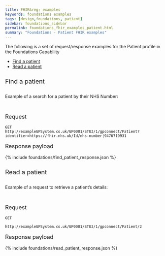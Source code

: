 ```yaml
---
title: FHIR&reg; examples
keywords: foundations examples
tags: [design,foundations, patient]
sidebar: foundations_sidebar
permalink: foundations_fhir_examples_patient.html
summary: "Foundations - Patient FHIR examples"
---
```



The following is a set of request/response examples for the Patient profile in the Foundations Capability

<ul id="profileTabs" class="nav nav-tabs">
    <li class="active"><a class="noCrossRef" href="#example1" data-toggle="tab">Find a patient</a></li>
    <li><a class="noCrossRef" href="#example2" data-toggle="tab">Read a patient</a></li>
  <!--    <li><a class="noCrossRef" href="#example3" data-toggle="tab">Example 3</a></li> -->
</ul>
<div class="tab-content">
<div role="tabpanel" class="tab-pane active" id="example1" markdown="1">

<p style="line-height: 2; font-size: 20px">Find a patient</p>

<p>Example of a search for a patient by their NHS Number:</p>

<br/>

<p style="line-height: 1; font-size: 18px">Request</p>

```http
GET 
http://exampleGPSystem.co.uk/GP0001/STU3/1/gpconnect/Patient?identifier=https://fhir.nhs.uk/Id/nhs-number|9476719931
```

<p style="line-height: 1; font-size: 18px">Response payload</p>

{% include foundations/find_patient_response.json %}

</div>

<div role="tabpanel" class="tab-pane active" id="example2">

<p style="line-height: 2; font-size: 20px">Read a patient</p>

<p>Example of a request to retrieve a patient’s details:</p>



<br/>

<p style="line-height: 1; font-size: 18px">Request</p>

```http
GET 

http://exampleGPSystem.co.uk/GP0001/STU3/1/gpconnect/Patient/2
```


<p style="line-height: 1; font-size: 18px">Response payload</p>

{% include foundations/read_patient_response.json %}



</div>
</div>

